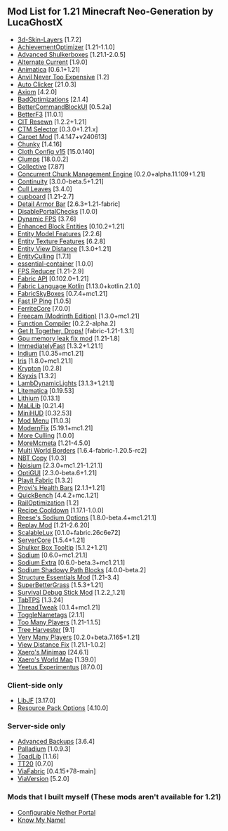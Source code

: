 ## **Mod List for 1.21 Minecraft Neo-Generation by LucaGhostX**
- [3d\-Skin\-Layers](https://modrinth.com/mod/zV5r3pPn) [1\.7\.2]
- [AchievementOptimizer](https://www.curseforge.com/projects/912788) [1\.21\-1\.1\.0]
- [Advanced Shulkerboxes](https://modrinth.com/mod/PZAaSx6B) [1\.21\.1\-2\.0\.5]
- [Alternate Current](https://modrinth.com/mod/r0v8vy1s) [1\.9\.0]
- [Animatica](https://modrinth.com/mod/PRN43VSY) [0\.6\.1\+1\.21]
- [Anvil Never Too Expensive](https://modrinth.com/mod/TEOa2X8B) [1\.2]
- [Auto Clicker](https://modrinth.com/mod/r8axuw4u) [21\.0\.3]
- [Axiom](https://modrinth.com/mod/N6n5dqoA) [4\.2\.0]
- [BadOptimizations](https://modrinth.com/mod/g96Z4WVZ) [2\.1\.4]
- [BetterCommandBlockUI](https://modrinth.com/mod/8iQcgjQ2) [0\.5\.2a]
- [BetterF3](https://modrinth.com/mod/8shC1gFX) [11\.0\.1]
- [CIT Resewn](https://modrinth.com/mod/otVJckYQ) [1\.2\.2\+1\.21]
- [CTM Selector](https://modrinth.com/mod/6OpnBWtt) [0\.3\.0\+1\.21\.x]
- [Carpet Mod](https://modrinth.com/mod/TQTTVgYE) [1\.4\.147\+v240613]
- [Chunky](https://modrinth.com/mod/fALzjamp) [1\.4\.16]
- [Cloth Config v15](https://modrinth.com/mod/9s6osm5g) [15\.0\.140]
- [Clumps](https://modrinth.com/mod/Wnxd13zP) [18\.0\.0\.2]
- [Collective](https://modrinth.com/mod/e0M1UDsY) [7\.87]
- [Concurrent Chunk Management Engine](https://modrinth.com/mod/VSNURh3q) [0\.2\.0\+alpha\.11\.109\+1\.21]
- [Continuity](https://modrinth.com/mod/1IjD5062) [3\.0\.0\-beta\.5\+1\.21]
- [Cull Leaves](https://modrinth.com/mod/GNxdLCoP) [3\.4\.0]
- [cupboard](https://www.curseforge.com/projects/326652) [1\.21\-2\.7]
- [Detail Armor Bar](https://modrinth.com/mod/hAt6ty93) [2\.6\.3\+1\.21\-fabric]
- [DisablePortalChecks](https://modrinth.com/mod/uOzKOGGt) [1\.0\.0]
- [Dynamic FPS](https://modrinth.com/mod/LQ3K71Q1) [3\.7\.6]
- [Enhanced Block Entities](https://modrinth.com/mod/OVuFYfre) [0\.10\.2\+1\.21]
- [Entity Model Features](https://modrinth.com/mod/4I1XuqiY) [2\.2\.6]
- [Entity Texture Features](https://modrinth.com/mod/BVzZfTc1) [6\.2\.8]
- [Entity View Distance](https://modrinth.com/mod/ihnBJ6on) [1\.3\.0\+1\.21]
- [EntityCulling](https://modrinth.com/mod/NNAgCjsB) [1\.7\.1]
- [essential\-container](https://modrinth.com/mod/k2ZPuTBm) [1\.0\.0]
- [FPS Reducer](https://modrinth.com/mod/iZ10HXDj) [1\.21\-2\.9]
- [Fabric API](https://modrinth.com/mod/P7dR8mSH) [0\.102\.0\+1\.21]
- [Fabric Language Kotlin](https://modrinth.com/mod/Ha28R6CL) [1\.13\.0\+kotlin\.2\.1\.0]
- [FabricSkyBoxes](https://modrinth.com/mod/YBz7DOs8) [0\.7\.4\+mc1\.21]
- [Fast IP Ping](https://modrinth.com/mod/9mtu0sUO) [1\.0\.5]
- [FerriteCore](https://modrinth.com/mod/uXXizFIs) [7\.0\.0]
- [Freecam \(Modrinth Edition\)](https://modrinth.com/mod/XeEZ3fK2) [1\.3\.0\+mc1\.21]
- [Function Compiler](https://modrinth.com/mod/fCDJbsBM) [0\.2\.2\-alpha\.2]
- [Get It Together, Drops\!](https://modrinth.com/mod/T0OUgf8P) [fabric\-1\.21\-1\.3\.1]
- [Gpu memory leak fix mod](https://www.curseforge.com/projects/882495) [1\.21\-1\.8]
- [ImmediatelyFast](https://modrinth.com/mod/5ZwdcRci) [1\.3\.2\+1\.21\.1]
- [Indium](https://modrinth.com/mod/Orvt0mRa) [1\.0\.35\+mc1\.21]
- [Iris](https://modrinth.com/mod/YL57xq9U) [1\.8\.0\+mc1\.21\.1]
- [Krypton](https://modrinth.com/mod/fQEb0iXm) [0\.2\.8]
- [Ksyxis](https://modrinth.com/mod/2ecVyZ49) [1\.3\.2]
- [LambDynamicLights](https://modrinth.com/mod/yBW8D80W) [3\.1\.3\+1\.21\.1]
- [Litematica](https://modrinth.com/mod/bEpr0Arc) [0\.19\.53]
- [Lithium](https://modrinth.com/mod/gvQqBUqZ) [0\.13\.1]
- [MaLiLib](https://modrinth.com/mod/GcWjdA9I) [0\.21\.4]
- [MiniHUD](https://modrinth.com/mod/UMxybHE8) [0\.32\.53]
- [Mod Menu](https://modrinth.com/mod/mOgUt4GM) [11\.0\.3]
- [ModernFix](https://modrinth.com/mod/nmDcB62a) [5\.19\.1\+mc1\.21]
- [More Culling](https://modrinth.com/mod/51shyZVL) [1\.0\.0]
- [MoreMcmeta](https://modrinth.com/mod/HFlxNpln) [1\.21\-4\.5\.0]
- [Multi World Borders](https://modrinth.com/mod/M7MroYMU) [1\.6\.4\-fabric\-1\.20\.5\-rc2]
- [NBT Copy](https://modrinth.com/mod/XIIGRXeq) [1\.0\.3]
- [Noisium](https://modrinth.com/mod/KuNKN7d2) [2\.3\.0\+mc1\.21\-1\.21\.1]
- [OptiGUI](https://modrinth.com/mod/JuksLGBQ) [2\.3\.0\-beta\.6\+1\.21]
- [Playit Fabric](https://modrinth.com/mod/xd3SgXSp) [1\.3\.2]
- [Provi's Health Bars](https://modrinth.com/mod/4wDQsby8) [2\.1\.1\+1\.21]
- [QuickBench](https://modrinth.com/mod/v2yISwb0) [4\.4\.2\+mc\.1\.21]
- [RailOptimization](https://modrinth.com/mod/QSvN5pBU) [1\.2]
- [Recipe Cooldown](https://modrinth.com/mod/7LEWYKTV) [1\.17\.1\-1\.0\.0]
- [Reese's Sodium Options](https://modrinth.com/mod/Bh37bMuy) [1\.8\.0\-beta\.4\+mc1\.21\.1]
- [Replay Mod](https://modrinth.com/mod/Nv2fQJo5) [1\.21\-2\.6\.20]
- [ScalableLux](https://modrinth.com/mod/Ps1zyz6x) [0\.1\.0\+fabric\.26c6e72]
- [ServerCore](https://modrinth.com/mod/4WWQxlQP) [1\.5\.4\+1\.21]
- [Shulker Box Tooltip](https://modrinth.com/mod/2M01OLQq) [5\.1\.2\+1\.21]
- [Sodium](https://modrinth.com/mod/AANobbMI) [0\.6\.0\+mc1\.21\.1]
- [Sodium Extra](https://modrinth.com/mod/PtjYWJkn) [0\.6\.0\-beta\.3\+mc1\.21\.1]
- [Sodium Shadowy Path Blocks](https://modrinth.com/mod/EIa1eiMm) [4\.0\.0\-beta\.2]
- [Structure Essentials Mod](https://www.curseforge.com/projects/832882) [1\.21\-3\.4]
- [SuperBetterGrass](https://www.curseforge.com/projects/911433) [1\.5\.3\+1\.21]
- [Survival Debug Stick Mod](https://modrinth.com/mod/9rVMDWPD) [1\.2\.2\_1\.21]
- [TabTPS](https://modrinth.com/mod/cUhi3iB2) [1\.3\.24]
- [ThreadTweak](https://modrinth.com/mod/vSEH1ERy) [0\.1\.4\+mc1\.21]
- [ToggleNametags](https://modrinth.com/mod/qFlNttam) [2\.1\.1]
- [Too Many Players](https://modrinth.com/mod/KPVN4aiJ) [1\.21\-1\.1\.5]
- [Tree Harvester](https://modrinth.com/mod/abooMhox) [9\.1]
- [Very Many Players](https://modrinth.com/mod/wnEe9KBa) [0\.2\.0\+beta\.7\.165\+1\.21]
- [View Distance Fix](https://modrinth.com/mod/nxrXbh5K) [1\.21\.1\-1\.0\.2]
- [Xaero's Minimap](https://modrinth.com/mod/1bokaNcj) [24\.6\.1]
- [Xaero's World Map](https://modrinth.com/mod/NcUtCpym) [1\.39\.0]
- [Yeetus Experimentus](https://modrinth.com/mod/HaaH232J) [87\.0\.0]

### **Client-side only**

- [LibJF](https://modrinth.com/mod/WKwQAwke) [3\.17\.0]
- [Resource Pack Options](https://modrinth.com/mod/TiF5QWZY) [4\.10\.0]


### **Server-side only**

- [Advanced Backups](https://modrinth.com/mod/Jrmoreqs) [3\.6\.4]
- [Palladium](https://modrinth.com/mod/JNRr4jji) [1\.0\.9\.3]
- [ToadLib](https://modrinth.com/mod/CYQ7VYrM) [1\.1\.6]
- [TT20](https://modrinth.com/mod/YS3ZignI) [0\.7\.0]
- [ViaFabric](https://modrinth.com/mod/YlKdE5VK) [0\.4\.15\+78\-main]
- [ViaVersion](https://modrinth.com/mod/P1OZGk5p) [5\.2\.0]

### **Mods that I built myself** (These mods aren't available for 1.21)

- [Configurable Nether Portal](https://modrinth.com/mod/configurable-nether-portals)
- [Know My Name!](https://modrinth.com/mod/know-my-name)

